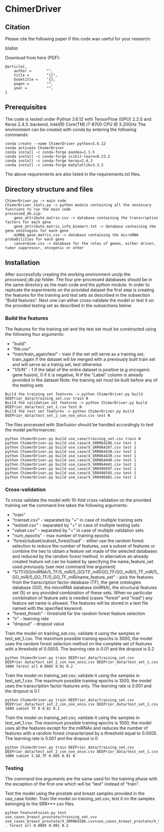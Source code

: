 # ChimerDriver

## Citation

Please cite the following paper if this code was useful for your research:

*blabla*

Download from here (PDF): 

```
@article{,
    author =       "",
    title =        "{}",
    booktitle =    "{},
    pages =        "",
    year =         "",
}

```
## Prerequisites
The code is tested under Python 3.6.12 with TensorFlow (GPU) 2.2.0 and Keras 2.4.3. backend, Intel(R) Core(TM) i7-8700 CPU @ 3.20GHz
The environment can be created with conda by entering the following commands:
```
conda create --name ChimerDriver python=3.6.12 
conda activate ChimerDriver
conda install -c conda-forge pandas=1.1.5
conda install -c conda-forge scikit-learn=0.23.2
conda install -c conda-forge keras=2.4.3
conda install -c conda-forge matplotlib=3.3.2
```
The above requirements are also listed in the requirements.txt files.

## Directory structure and files
```
ChimerDriver.py -> main code
ChimerDriver_tools.py -> python module containing all the necessary functions to run the main code
processed_db.zip:
    gene_attribute_matrix.csv -> database containing the transcription factors for each gene
    gene_attribute_matrix_info_biomart.txt -> database containing the gene ontologies for each gene
    miRNA_gene_matrix.csv -> database containing the microRNA probabilities for each gene
    cancermine.csv -> database for the roles of genes, either driver, tumor suppressor, oncogenic or other
```
## Installation
After successfully creating the working environment unzip the *processed_db.zip* folder. The four pre-processed databases should be in the same directory as the main code and the python module.
In order to replicate the experiments on the provided dataset the first step is creating the features for the training and test sets as described in the subsection "Build features".
Next one can either cross-validate the model or test it on the provided testing set as described in the subsections below. 


### Build the features
The features for the training set and the test set must be constructed using the following four arguments: 
- "build"
- "file.csv"
- "train/train_again/test" - train if the set will serve as a training set, train_again if the dataset will be merged with a previously built train set and will serve as a trainig set, test otherwise
- "1/0/N" - 1 if the label of the entire dataset is positive (e.g oncogenic gene fusion), 0 if it is negative, N if the "Label" column is already provided in the dataset
Note: the training set must be built before any of the testing sets
```
Build the training set features -> python ChimerDriver.py build DEEPrior_data/training_set.csv train N
Build the validation set features -> python ChimerDriver.py build DEEPrior_data/test_set_1.csv test N
Build the test set features -> python ChimerDriver.py build DEEPrior_data/test_set_2_con_non_onco.csv test N
```
The files processed with Starfusion should be handled accordingly to test the model performances:
```
python ChimerDriver.py build use_case/training_set.csv train N
python ChimerDriver.py build use_case/X_SRR064286.csv test 1
python ChimerDriver.py build use_case/X_SRR064287.csv test 1
python ChimerDriver.py build use_case/X_SRR064438.csv test 1
python ChimerDriver.py build use_case/X_SRR064439.csv test 1
python ChimerDriver.py build use_case/X_SRR064440.csv test 1
python ChimerDriver.py build use_case/X_SRR064441.csv test 1
python ChimerDriver.py build use_case/X_SRR496597.csv test 1
python ChimerDriver.py build use_case/X_SRR496595.csv test 1
python ChimerDriver.py build use_case/X_SRR496481.csv test 1
```
### Cross-validation
To cross validate the model with 10-fold cross validation on the provided training set the command line takes the following arguments:
- "train"
- "trainset.csv" - separated by "+" in case of multiple training sets
- "testset.csv" - separated by "+" in case of multiple testing sets
- "valset.csv" - separated by "+" in case of multiple validation sets
- "num_epochs" - max number of training epochs
- "forest/subset/subset_forest/load" - either use the random forest selection to reduce the number of features, use a subset of features or combine the two to obtain a feature set made of the selected databases and reduced by the random forest method. In alternative an already created feature set can be loaded by specifying the name_feature_set used previously (see next command line argument)
- "5/TF/GO/miRNA/5_TF/5_miR/5_GO/TF_miR/GO_TF/GO_miR/5_TF_miR/5_GO_miR/5_GO_TF/5_GO_TF_miR/name_feature_set" - pick the features from the transcription factor database (TF), the gene ontologies database (GO), the microRNA database (miRNA), the structural features set (5) or any provided combination of these sets. When no particular combination of feature sets is needed (cases "forest" and "load") any feature set name is allowed. The features will be stored in a text file named with the specified keyword.
- "forest_thresh" - threshold for the random forest feature selection
- "lr" - learning rate
- "dropout" - dropout value

Train the model on training_set.csv, validate it using the samples in test_set_1.csv. The maximum possible training epochs is 3000, the model uses the random forest selection method on the complete set of features with a threshold of 0.0005. The learning rate is 0.01 and the dropout is 0.2
```
python ChimerDriver.py train DEEPrior_data/training_set.csv DEEPrior_data/test_set_2_con_non_onco.csv DEEPrior_data/test_set_1.csv 3000 forest all 0.0005 0.01 0.2
```
Train the model on training_set.csv, validate it using the samples in test_set_1.csv. The maximum possible training epochs is 1000, the model uses the transcription factor features only. The learning rate is 0.001 and the dropout is 0.1
```
python ChimerDriver.py train DEEPrior_data/training_set.csv DEEPrior_data/test_set_2_con_non_onco.csv DEEPrior_data/test_set_1.csv 1000 subset TF 0 0.01 0.1
```
Train the model on training_set.csv, validate it using the samples in test_set_1.csv. The maximum possible training epochs is 1000, the model uses all the features except for the miRNAs and reduces the number of features with a random forest characterized by a threshold equal to 0.0005. The learning rate is 0.001 and the dropout is 0
```
python ChimerDriver.py train DEEPrior_data/training_set.csv DEEPrior_data/test_set_2_con_non_onco.csv DEEPrior_data/test_set_1.csv 1000 subset 5_GO_TF 0.005 0.01 0
```


### Testing
The command line arguments are the same used for the training phase with the exception of the first one which will be "test" instead of "train".

Test the model using the prostate and breast samples provided in the use_case folder. Train the model on training_set.csv, test it on the samples belonging to the SRR***.csv files.
```
python FeatureFusion.py test use_cases_breast_prostate/training_set.csv use_cases_breast_prostate/X_SRR064286.csv+use_cases_breast_prostate/X_SRR064287.csv+use_cases_breast_prostate/X_SRR064438.csv+use_cases_breast_prostate/X_SRR064439.csv+use_cases_breast_prostate/X_SRR064440.csv+use_cases_breast_prostate/X_SRR064441.csv+use_cases_breast_prostate/X_SRR496597.csv+use_cases_breast_prostate/X_SRR496595.csv+use_cases_breast_prostate/X_SRR496481.csv . forest all 0.0005 0.001 0.2
```
